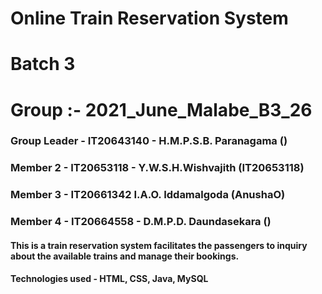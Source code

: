 # Online Train Reservation System

# Batch 3
# Group :- 2021_June_Malabe_B3_26

### Group Leader - IT20643140 - H.M.P.S.B. Paranagama ()
### Member 2 - IT20653118 - Y.W.S.H.Wishvajith (IT20653118)
### Member 3 - IT20661342 I.A.O. Iddamalgoda (AnushaO)
### Member 4 - IT20664558 - D.M.P.D. Daundasekara ()

#### This is a train reservation system facilitates the passengers to inquiry about the available trains and manage their bookings.

#### Technologies used - HTML, CSS, Java, MySQL
